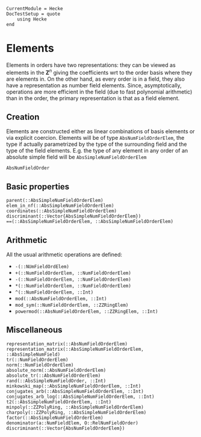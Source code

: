 ```@meta
CurrentModule = Hecke
DocTestSetup = quote
    using Hecke
end
```
# Elements

Elements in orders have two representations: they can be viewed as
elements in the $\mathbf Z^n$ giving the coefficients wrt to the order basis
where they are elements in. On the other hand, as every order is
in a field, they also have a representation as number field elements.
Since, asymptotically, operations are more efficient in the
field (due to fast polynomial arithmetic) than in the order, the primary
representation is that as a field element.

## Creation

Elements are constructed either as linear combinations of basis elements
or via explicit coercion. Elements will be of type `AbsNumFieldOrderElem`,
the type if actually parametrized by the type of the surrounding field and
the type of the field elements. E.g. the type of any element in any
order of an absolute simple field will be
`AbsSimpleNumFieldOrderElem`


```@docs
AbsNumFieldOrder
```

## Basic properties

```@docs
parent(::AbsSimpleNumFieldOrderElem)
elem_in_nf(::AbsSimpleNumFieldOrderElem)
coordinates(::AbsSimpleNumFieldOrderElem)
discriminant(::Vector{AbsSimpleNumFieldOrderElem})
==(::AbsSimpleNumFieldOrderElem, ::AbsSimpleNumFieldOrderElem)
```

## Arithmetic

All the usual arithmetic operations are defined:

- `-(::NUmFieldOrdElem)`
- `+(::NumFieldOrderElem, ::NumFieldOrderElem)`
- `-(::NumFieldOrderElem, ::NumFieldOrderElem)`
- `*(::NumFieldOrderElem, ::NumFieldOrderElem)`
- `^(::NumFieldOrderElem, ::Int)`
- `mod(::AbsNumFieldOrderElem, ::Int)`
- `mod_sym(::NumFieldOrderElem, ::ZZRingElem)`
- `powermod(::AbsNumFieldOrderElem, ::ZZRingElem, ::Int)`

## Miscellaneous

```@docs
representation_matrix(::AbsNumFieldOrderElem)
representation_matrix(::AbsSimpleNumFieldOrderElem, ::AbsSimpleNumField)
tr(::NumFieldOrderElem)
norm(::NumFieldOrderElem)
absolute_norm(::AbsNumFieldOrderElem)
absolute_tr(::AbsNumFieldOrderElem)
rand(::AbsSimpleNumFieldOrder, ::Int)
minkowski_map(::AbsSimpleNumFieldOrderElem, ::Int)
conjugates_arb(::AbsSimpleNumFieldOrderElem, ::Int)
conjugates_arb_log(::AbsSimpleNumFieldOrderElem, ::Int)
t2(::AbsSimpleNumFieldOrderElem, ::Int)
minpoly(::ZZPolyRing, ::AbsSimpleNumFieldOrderElem)
charpoly(::ZZPolyRing, ::AbsSimpleNumFieldOrderElem)
factor(::AbsSimpleNumFieldOrderElem)
denominator(a::NumFieldElem, O::RelNumFieldOrder)
discriminant(::Vector{AbsNumFieldOrderElem})
```

